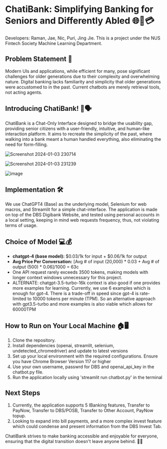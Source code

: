 # ChatiBank: Simplifying Banking for Seniors and Differently Abled 🌐💬💳

Developers: Raman, Jae, Nic, Puri, Jing Jie. This is a project under the NUS Fintech Society Machine Learning Department.

## Problem Statement 🤔

Modern UIs and applications, while efficient for many, pose significant challenges for older generations due to their complexity and overwhelming nature. Digital banking lacks familiarity and simplicity that older generations were accustomed to in the past. Current chatbots are merely retrieval tools, not acting agents.

## Introducing ChatiBank! 🚀🗣️

ChatiBank is a Chat-Only Interface designed to bridge the usability gap, providing senior citizens with a user-friendly, intuitive, and human-like interaction platform. It aims to recreate the simplicity of the past, where walking into a bank meant a human handled everything, also eliminating the need for form-filling.

![Screenshot 2024-01-03 230714](https://github.com/eyelessrhyme7/ChatOnlyBankingApp/assets/59199841/4a395a63-b969-4fba-a8fe-66fdabf3ee39)

![Screenshot 2024-01-03 231239](https://github.com/eyelessrhyme7/ChatOnlyBankingApp/assets/59199841/e1172070-1205-4edb-8ac3-7884376981c7)

![image](https://github.com/eyelessrhyme7/ChatOnlyBankingApp/assets/59199841/5c5c08aa-e3c3-4969-a6f7-4e45ea9083b0)

## Implementation 🛠️

We use ChatGPT4 (Base) as the underlying model, Selenium for web macros, and Streamlit for a simple chat-interface. The application is made on top of the DBS Digibank Website, and tested using personal accounts in a local setting, keeping in mind web requests frequency, thus, not violating terms of usage.

## Choice of Model 💻💰

- **chatgpt-4 (base model):** $0.03/1k for input + $0.06/1k for output
- **Avg Price Per Conversation:** [Avg # of input (20,000) * 0.03 + Avg # of output (500) * 0.06]/1000 = 63c
- One API request rarely exceeds 3500 tokens, making models with longer context windows unnecessary for this project.
- ALTERNATE: chatgpt-3.5-turbo-16k context is also good if one provides more examples for learning. Currently, we use 6 examples which is enough for gpt-4. There is a trade-off in speed since gpt-4 is rate-limited to 10000 tokens per minute (TPM). So an alternative approach with gpt3.5-turbo and more examples is also viable which allows for 60000TPM

## How to Run on Your Local Machine 🏠🖥️

1. Clone the repository.
2. Install dependencies (openai, streamlit, selenium, undetected_chromedriver) and update to latest versions
3. Set up your local environment with the required configurations. Ensure you have Chrome Browser Version 117 or higher
4. Use your own username, passwrd for DBS and openai_api_key in the chatbot.py file.
5. Run the application locally using 'streamlit run chatbot.py' in the terminal

## Next Steps
1. Currently, the application supports 5 IBanking features, Transfer to PayNow, Transfer to DBS/POSB, Transfer to Other Account, PayNow topup.
2. Looking to expand into bill payments, and a more complex invest feature which could condense and present information from the DBS Invest Tab.

ChatiBank strives to make banking accessible and enjoyable for everyone, ensuring that the digital transition doesn't leave anyone behind. 💙🤖

